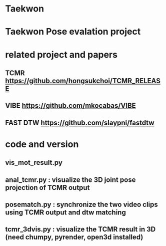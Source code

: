 # Taekwon

# Taekwon Pose evalation project 

# related project and papers
## TCMR https://github.com/hongsukchoi/TCMR_RELEASE
## VIBE https://github.com/mkocabas/VIBE
## FAST DTW https://github.com/slaypni/fastdtw

# code and version 
## vis_mot_result.py
## anal_tcmr.py  : visualize the 3D joint pose projection of TCMR output  
## posematch.py  : synchronize the two video clips using TCMR output and dtw matching 
## tcmr_3dvis.py : visualize the TCMR result  in 3D (need chumpy, pyrender, open3d installed)
  
